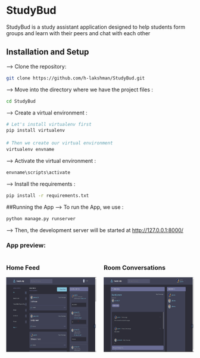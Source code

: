 # StudyBud

StudyBud is a study assistant application designed to help students form groups and learn with their peers and chat with each other

## Installation and Setup

--> Clone the repository:

```bash
git clone https://github.com/h-lakshman/StudyBud.git
```

--> Move into the directory where we have the project files :
 ```bash
 cd StudyBud
```
--> Create a virtual environment :
```bash
# Let's install virtualenv first
pip install virtualenv

# Then we create our virtual environment
virtualenv envname
```

--> Activate the virtual environment :
```bash
envname\scripts\activate
```
--> Install the requirements :
```bash
pip install -r requirements.txt
```
##Running the App
--> To run the App, we use :
```bash
python manage.py runserver
```
--> Then, the development server will be started at http://127.0.0.1:8000/

<h3>App preview:</h3>
<div style="display: grid; grid-template-columns: repeat(2, 1fr); gap: 20px;">
  <div>
   <h3>Home Feed</h3>
    <img src="https://github.com/h-lakshman/StudyBud/blob/master/static/images/home.png" alt="" width="300" height="200">
  </div>
  <div>
       <h3>Room Conversations</h3>
    <img src="https://github.com/h-lakshman/StudyBud/blob/master/static/images/room.png" alt="" width="300" height="200">
  </div>
</div>





